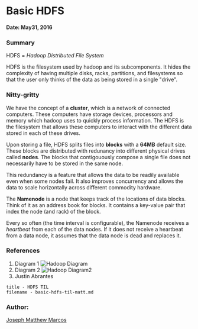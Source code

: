 # Basic HDFS

**Date: May31, 2016**

### Summary
HDFS = *Hadoop Distributed File System*

HDFS is the filesystem used by hadoop and its subcomponents. It hides the complexity of having multiple disks, racks, partitions, and filesystems so that the user only thinks of the data as being stored in a single "drive".


### Nitty-gritty
We have the concept of a **cluster**, which is a network of connected computers. These computers have storage devices, processors and memory which hadoop uses to quickly process information. The HDFS is the filesystem that allows these computers to interact with the different data stored in each of these drives.

Upon storing a file, HDFS splits files into **blocks** with a **64MB** default size. These blocks are distributed with redunancy into different physical drives called **nodes**. The blocks that contigouously compose a single file does not necessarily have to be stored in the same node.

This redundancy is a feature that allows the data to be readily available even when some nodes fail. It also improves concurrency and allows the data to scale horizontally across different commodity hardware.

The **Namenode** is a node that keeps track of the locations of data blocks. Think of it as an address book for blocks. It contains a key-value pair that index the node (and rack) of the block.

Every so often (the time interval is configurable), the Namenode receives a *heartbeat* from each of the data nodes. If it does not receive a heartbeat from a data node, it assumes that the data node is dead and replaces it.

### References
1. Diagram 1
    ![Hadoop Diagram](http://i.stack.imgur.com/JRM54.png)
1. Diagram 2
    ![Hadoop Diagram2](https://s3.amazonaws.com/bradhedlund/2011/hadoop-network-intro/Data-Node-Read-from-HDFS.PNG)
1. Justin Abrantes

```
title - HDFS TIL
filename - basic-hdfs-til-matt.md
```
### Author:
[Joseph Matthew Marcos](https://github.com/matthewmarcos94)

